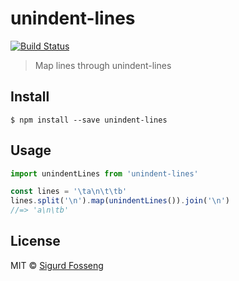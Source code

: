 # unindent-lines
[![Build Status](https://travis-ci.org/laat/unindent-lines.svg?branch=master)](https://travis-ci.org/laat/unindent-lines)

> Map lines through unindent-lines


## Install

```
$ npm install --save unindent-lines
```

## Usage

```javascript
import unindentLines from 'unindent-lines'

const lines = '\ta\n\t\tb'
lines.split('\n').map(unindentLines()).join('\n')
//=> 'a\n\tb'
```


## License

MIT © [Sigurd Fosseng](https://github.com/laat)
